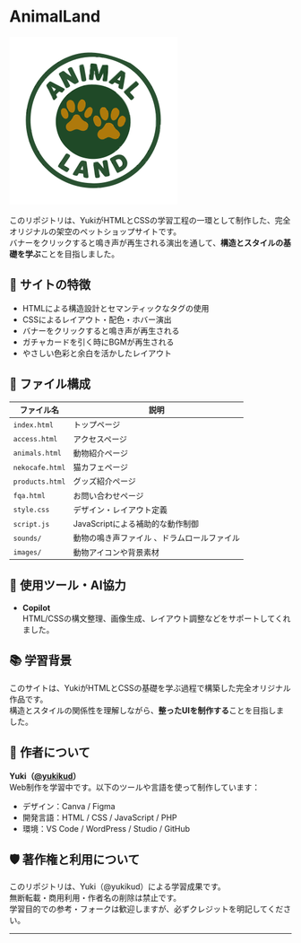 # AnimalLand

[![ロゴ画像](images/shoplogos.svg)](https://yukikud.github.io/animalland/)

このリポジトリは、YukiがHTMLとCSSの学習工程の一環として制作した、完全オリジナルの架空のペットショップサイトです。  
バナーをクリックすると鳴き声が再生される演出を通して、**構造とスタイルの基礎を学ぶ**ことを目指しました。

## 🌿 サイトの特徴

- HTMLによる構造設計とセマンティックなタグの使用  
- CSSによるレイアウト・配色・ホバー演出  
- バナーをクリックすると鳴き声が再生される
- ガチャカードを引く時にBGMが再生される  
- やさしい色彩と余白を活かしたレイアウト  

## 📁 ファイル構成

| ファイル名       | 説明                         |
|------------------|------------------------------|
| `index.html`     | トップページ　　　　　　　　 |
| `access.html`     | アクセスページ　　　　　　　　 |
| `animals.html`     | 動物紹介ページ　　　　　　　　 |
| `nekocafe.html`     | 猫カフェページ　　　　　　　　 |
| `products.html`     |グッズ紹介ページ　　　　　　　　 |
| `fqa.html`     |お問い合わせページ　　　　　　　　 |
| `style.css`      | デザイン・レイアウト定義     |
| `script.js`      | JavaScriptによる補助的な動作制御  |
| `sounds/`        | 動物の鳴き声ファイル 、ドラムロールファイル  |
| `images/`        | 動物アイコンや背景素材        |


## 🤖 使用ツール・AI協力

- **Copilot**  
  HTML/CSSの構文整理、画像生成、レイアウト調整などをサポートしてくれました。

## 📚 学習背景

このサイトは、YukiがHTMLとCSSの基礎を学ぶ過程で構築した完全オリジナル作品です。  
構造とスタイルの関係性を理解しながら、**整ったUIを制作する**ことを目指しました。

## 🐾 作者について

**Yuki（[@yukikud](https://github.com/yukikud)）**  
Web制作を学習中です。以下のツールや言語を使って制作しています：

- デザイン：Canva / Figma  
- 開発言語：HTML / CSS / JavaScript / PHP  
- 環境：VS Code / WordPress / Studio / GitHub

## 🛡️ 著作権と利用について

このリポジトリは、Yuki（@yukikud）による学習成果です。  
無断転載・商用利用・作者名の削除は禁止です。  
学習目的での参考・フォークは歓迎しますが、必ずクレジットを明記してください。

---
